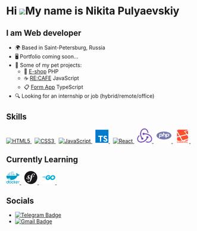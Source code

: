 # Hi ![](https://user-images.githubusercontent.com/18350557/176309783-0785949b-9127-417c-8b55-ab5a4333674e.gif)My name is Nikita Pulyaevskiy

## I am Web developer
- 🌍  Based in Saint-Petersburg, Russia
- 🖥️  Portfolio coming soon...
- 📖 Some of my pet projects:
  - 🏪  [E-shop](https://github.com/flametong/e-shop) PHP
  - ☕  [RE:CAFE](https://github.com/flametong/re-cafe) JavaScript
  - 📋  [Form App](https://github.com/flametong/FrontCloudCamp-Test-Assignment-Solution) TypeScript
- 🔍  Looking for an internship or job (hybrid/remote/office)
  
## Skills
<p align="left">
  <a href="https://developer.mozilla.org/en-US/docs/Glossary/HTML5" target="_blank" rel="noreferrer">
    <img src="https://raw.githubusercontent.com/danielcranney/readme-generator/main/public/icons/skills/html5-colored.svg" width="36" height="36" alt="HTML5" />
  </a>&nbsp;
  <a href="https://www.w3.org/TR/CSS/#css" target="_blank" rel="noreferrer">
    <img src="https://raw.githubusercontent.com/danielcranney/readme-generator/main/public/icons/skills/css3-colored.svg" width="36" height="36" alt="CSS3" />
  </a>&nbsp;
  <a href="https://developer.mozilla.org/en-US/docs/Web/JavaScript" target="_blank" rel="noreferrer">
    <img src="https://raw.githubusercontent.com/danielcranney/readme-generator/main/public/icons/skills/javascript-colored.svg" width="36" height="36" alt="JavaScript" />
  </a>&nbsp;
  <a href="https://www.typescriptlang.org/" target="_blank" rel="noreferrer">
    <img src="https://github.com/devicons/devicon/blob/master/icons/typescript/typescript-plain.svg" width="36" height="36" alt="TypeScript" />
  </a>&nbsp;
  <a href="https://reactjs.org/" target="_blank" rel="noreferrer">
    <img src="https://raw.githubusercontent.com/danielcranney/readme-generator/main/public/icons/skills/react-colored.svg" width="36" height="36" alt="React" />
  </a>&nbsp; 
  <a href="https://redux.js.org/" target="_blank" rel="noreferrer">
      <img src="https://github.com/devicons/devicon/blob/master/icons/redux/redux-original.svg" title="Redux" alt="Redux" width="40" height="40"/>
  </a>&nbsp;
  <a href="https://www.php.net/" target="_blank" rel="noreferrer">
      <img src="https://github.com/devicons/devicon/blob/master/icons/php/php-plain.svg" title="PHP" alt="PHP" width="40" height="40"/>
  </a>&nbsp;
  <a href="https://laravel.com/" target="_blank" rel="noreferrer">
    <img src="https://github.com/devicons/devicon/blob/master/icons/laravel/laravel-plain-wordmark.svg" width="36" height="36" alt="Laravel" />
  </a>&nbsp;
</p>

## Currently Learning
<p align="left">
  <a href="https://www.docker.com/" target="_blank" rel="noreferrer">
    <img src="https://github.com/devicons/devicon/blob/master/icons/docker/docker-plain-wordmark.svg" width="36" height="36" alt="Docker" />
  </a> &nbsp;
  <a href="https://symfony.com/" target="_blank" rel="noreferrer">
    <img src="https://github.com/devicons/devicon/blob/master/icons/symfony/symfony-original.svg" width="36" height="36" alt="Symfony" />
  </a> &nbsp;
  <a href="https://go.dev/" target="_blank" rel="noreferrer">
    <img src="https://github.com/devicons/devicon/blob/master/icons/go/go-original-wordmark.svg" width="36" height="36" alt="Golang" />
  </a> &nbsp;
</p>

## Socials
- [![Telegram Badge](https://img.shields.io/badge/-t.me/flametong-blue?style=flat&logo=telegram&logoColor=white)](https://t.me/flametong) 
- [![Gmail Badge](https://img.shields.io/badge/-gmail-red?style=flat&logo=gmail&logoColor=white)](mailto:nikpul10@gmail.com)
